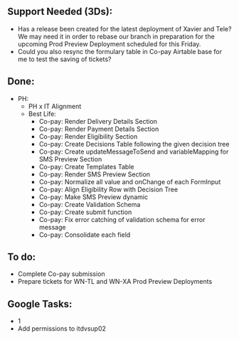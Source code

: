## Support Needed (3Ds):
  - Has a release been created for the latest deployment of Xavier and Tele? We may need it in order to rebase our branch in preparation for the upcoming Prod Preview Deployment scheduled for this Friday.
  - Could you also resync the formulary table in Co-pay Airtable base for me to test the saving of tickets? 
## Done:
  - PH:
    - PH x IT Alignment
    - Best Life:
      - Co-pay: Render Delivery Details Section
      - Co-pay: Render Payment Details Section
      - Co-pay: Render Eligibility Section
      - Co-pay: Create Decisions Table following the given decision tree
      - Co-pay: Create updateMessageToSend and variableMapping for SMS Preview Section
      - Co-pay: Create Templates Table
      - Co-pay: Render SMS Preview Section
      - Co-pay: Normalize all value and onChange of each FormInput
      - Co-pay: Align Eligibility Row with Decision Tree
      - Co-pay: Make SMS Preview dynamic
      - Co-pay: Create Validation Schema
      - Co-pay: Create submit function
      - Co-pay: Fix error catching of validation schema for error message
      - Co-pay: Consolidate each field
## To do:
  - Complete Co-pay submission
  - Prepare tickets for WN-TL and WN-XA Prod Preview Deployments
## Google Tasks:
  - 1
  - Add permissions to itdvsup02
